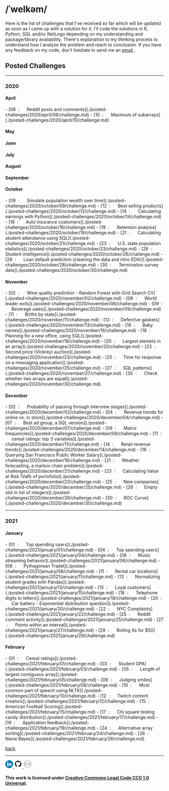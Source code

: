<h1> /ˈwelkəm/ </h1>

Here is the list of challenges that I've received so far which will be updated as soon as I came up with a solution for it. I'll code the solutions in R, Python, SQL and/or NetLogo depending on my understanding and package/library availability. There's explanation to my thinking process to understand how I analyze the problem and reach to conclusion. If you have any feedback on my code, don't hesitate to send me an <a href = "mailto:project-dmaestro@gmail.com?subject=hello%20from%20exhibition-dmaestro"> email </a>.

<h2> Posted Challenges </h2>

<hr>

<h3> 2020 </h3>

<h4> April </h4>
- [08 &nbsp;: &nbsp;&nbsp;&nbsp;&nbsp; Reddit posts and comments](./posted-challenges/2020/april/08/challenge.md)
- [10 &nbsp;: &nbsp;&nbsp;&nbsp;&nbsp; Maximum of subarrays](./posted-challenges/2020/april/10/challenge.md)

<h4> May </h4>
<h4> June </h4>
<h4> July </h4>
<h4> August </h4>
<h4> September </h4>

<h4> October </h4>
- [09 &nbsp;: &nbsp;&nbsp;&nbsp;&nbsp; Simulate population wealth over time](./posted-challenges/2020/october/09/challenge.md)
- [12 &nbsp;: &nbsp;&nbsp;&nbsp;&nbsp; Best selling products](./posted-challenges/2020/october/12/challenge.md)
- [14 &nbsp;: &nbsp;&nbsp;&nbsp;&nbsp; Calculating earnings with Python](./posted-challenges/2020/october/14/challenge.md)
- [16 &nbsp;: &nbsp;&nbsp;&nbsp;&nbsp; Auto insurance customers](./posted-challenges/2020/october/16/challenge.md)
- [19 &nbsp;: &nbsp;&nbsp;&nbsp;&nbsp; Retention analysis](./posted-challenges/2020/october/19/challenge.md)
- [21 &nbsp;: &nbsp;&nbsp;&nbsp;&nbsp; Calculating student attendance using SQL](./posted-challenges/2020/october/21/challenge.md)
- [23 &nbsp;: &nbsp;&nbsp;&nbsp;&nbsp; U.S. state population statistics](./posted-challenges/2020/october/23/challenge.md)
- [26 &nbsp;: &nbsp;&nbsp;&nbsp;&nbsp; Student intelligence](./posted-challenges/2020/october/26/challenge.md)
- [28 &nbsp;: &nbsp;&nbsp;&nbsp;&nbsp; Loan default prediction (cleaning the data and intro EDA)](./posted-challenges/2020/october/28/challenge.md)
- [30 &nbsp;: &nbsp;&nbsp;&nbsp;&nbsp; Termination survey data](./posted-challenges/2020/october/30/challenge.md)

<h4> November </h4>
- [02 &nbsp;: &nbsp;&nbsp;&nbsp;&nbsp; Wine quality prediction - Random Forest with Grid Search CV](./posted-challenges/2020/november/02/challenge.md)
- [06 &nbsp;: &nbsp;&nbsp;&nbsp;&nbsp; World leader exits](./posted-challenges/2020/november/06/challenge.md)
- [09 &nbsp;: &nbsp;&nbsp;&nbsp;&nbsp; Beverage sales](./posted-challenges/2020/november/09/challenge.md)
- [11 &nbsp;: &nbsp;&nbsp;&nbsp;&nbsp; Births by state](./posted-challenges/2020/november/11/challenge.md)
- [13 &nbsp;: &nbsp;&nbsp;&nbsp;&nbsp; Defective gaskets](./posted-challenges/2020/november/13/challenge.md)
- [16 &nbsp;: &nbsp;&nbsp;&nbsp;&nbsp; Baby names](./posted-challenges/2020/november/16/challenge.md)
- [18 &nbsp;: &nbsp;&nbsp;&nbsp;&nbsp; Planning for a new office, using SQL](./posted-challenges/2020/november/18/challenge.md)
- [20 &nbsp;: &nbsp;&nbsp;&nbsp;&nbsp; Largest elemets in an array](./posted-challenges/2020/november/20/challenge.md)
- [23 &nbsp;: &nbsp;&nbsp;&nbsp;&nbsp; Second price (Vickrey) auction](./posted-challenges/2020/november/23/challenge.md)
- [25 &nbsp;: &nbsp;&nbsp;&nbsp;&nbsp; Time for response on a messaging application](./posted-challenges/2020/november/25/challenge.md)
- [27 &nbsp;: &nbsp;&nbsp;&nbsp;&nbsp; SQL patterns](./posted-challenges/2020/november/27/challenge.md)
- [30 &nbsp;: &nbsp;&nbsp;&nbsp;&nbsp; Check whether two arrays are equal](./posted-challenges/2020/november/30/challenge.md)

<h4> December </h4>
- [02 &nbsp;: &nbsp;&nbsp;&nbsp;&nbsp; Probability of passing through interview stages](./posted-challenges/2020/december/02/challenge.md)
- [04 &nbsp;: &nbsp;&nbsp;&nbsp;&nbsp; Revenue trends for online vs. in store](./posted-challenges/2020/december/04/challenge.md)
- [07 &nbsp;: &nbsp;&nbsp;&nbsp;&nbsp; Best ad group, a SQL version](./posted-challenges/2020/december/07/challenge.md)
- [09 &nbsp;: &nbsp;&nbsp;&nbsp;&nbsp; Matrix frequencies](./posted-challenges/2020/december/09/challenge.md)
- [11 &nbsp;: &nbsp;&nbsp;&nbsp;&nbsp; cereal ratings: top 3 variables](./posted-challenges/2020/december/11/challenge.md)
- [14 &nbsp;: &nbsp;&nbsp;&nbsp;&nbsp; Retail revenue trends](./posted-challenges/2020/december/14/challenge.md)
- [16 &nbsp;: &nbsp;&nbsp;&nbsp;&nbsp; Querying San Francisco Public Worker Salary](./posted-challenges/2020/december/16/challenge.md)
- [21 &nbsp;: &nbsp;&nbsp;&nbsp;&nbsp; Weather forecasting, a markov chain problem](./posted-challenges/2020/december/21/challenge.md)
- [23 &nbsp;: &nbsp;&nbsp;&nbsp;&nbsp; Calculating Value at Risk (VaR) of portofolio](./posted-challenges/2020/december/23/challenge.md)
- [25 &nbsp;: &nbsp;&nbsp;&nbsp;&nbsp; New companies](./posted-challenges/2020/december/25/challenge.md)
- [28 &nbsp;: &nbsp;&nbsp;&nbsp;&nbsp; Empty slot in list of integers](./posted-challenges/2020/december/28/challenge.md)
- [30 &nbsp;: &nbsp;&nbsp;&nbsp;&nbsp; ROC Curve](./posted-challenges/2020/december/30/challenge.md)

<hr>

<h3> 2021 </h3>
<h4> January </h4>
- [01 &nbsp;: &nbsp;&nbsp;&nbsp;&nbsp; Top spending users](./posted-challenges/2021/january/01/challenge.md)
- [04 &nbsp;: &nbsp;&nbsp;&nbsp;&nbsp; Top spending users](./posted-challenges/2021/january/04/challenge.md)
- [06 &nbsp;: &nbsp;&nbsp;&nbsp;&nbsp; Music streaming behavior](./posted-challenges/2021/january/06/challenge.md)
- [08 &nbsp;: &nbsp;&nbsp;&nbsp;&nbsp; Pythagorean Triplet](./posted-challenges/2021/january/08/challenge.md)
- [11 &nbsp;: &nbsp;&nbsp;&nbsp;&nbsp; Rental car locations](./posted-challenges/2021/january/11/challenge.md)
- [13 &nbsp;: &nbsp;&nbsp;&nbsp;&nbsp; Normalizing student grades with Pandas](./posted-challenges/2021/january/13/challenge.md)
- [15 &nbsp;: &nbsp;&nbsp;&nbsp;&nbsp; Loyal customers](./posted-challenges/2021/january/15/challenge.md)
- [18 &nbsp;: &nbsp;&nbsp;&nbsp;&nbsp; Telephone digits to letters](./posted-challenges/2021/january/18/challenge.md)
- [20 &nbsp;: &nbsp;&nbsp;&nbsp;&nbsp; Car battery - Exponential distribution question](./posted-challenges/2021/january/20/challenge.md)
- [22 &nbsp;: &nbsp;&nbsp;&nbsp;&nbsp; NYC Complaints](./posted-challenges/2021/january/22/challenge.md)
- [25 &nbsp;: &nbsp;&nbsp;&nbsp;&nbsp; Reddit comment activity](./posted-challenges/2021/january/25/challenge.md)
- [27 &nbsp;: &nbsp;&nbsp;&nbsp;&nbsp; Points within an interval](./posted-challenges/2021/january/27/challenge.md)
- [29 &nbsp;: &nbsp;&nbsp;&nbsp;&nbsp; Rolling 9s for $50](./posted-challenges/2021/january/29/challenge.md)

<h4> February </h4>
- [01 &nbsp;: &nbsp;&nbsp;&nbsp;&nbsp; Cereal ratings](./posted-challenges/2021/february/01/challenge.md)
- [03 &nbsp;: &nbsp;&nbsp;&nbsp;&nbsp; Student GPA](./posted-challenges/2021/february/03/challenge.md)
- [05 &nbsp;: &nbsp;&nbsp;&nbsp;&nbsp; Length of largest contiguous array](./posted-challenges/2021/february/05/challenge.md)
- [08 &nbsp;: &nbsp;&nbsp;&nbsp;&nbsp; Judging smiles](./posted-challenges/2021/february/08/challenge.md)
- [10 &nbsp;: &nbsp;&nbsp;&nbsp;&nbsp; Most common part of speech using NLTK](./posted-challenges/2021/february/10/challenge.md)
- [12 &nbsp;: &nbsp;&nbsp;&nbsp;&nbsp; Twitch content creators](./posted-challenges/2021/february/12/challenge.md)
- [15 &nbsp;: &nbsp;&nbsp;&nbsp;&nbsp; American Football Scoring](./posted-challenges/2021/february/15/challenge.md)
- [17 &nbsp;: &nbsp;&nbsp;&nbsp;&nbsp; Chi square testing candy distribution](./posted-challenges/2021/february/17/challenge.md)
- [19 &nbsp;: &nbsp;&nbsp;&nbsp;&nbsp; Application feedback](./posted-challenges/2021/february/19/challenge.md)
- [24 &nbsp;: &nbsp;&nbsp;&nbsp;&nbsp; Alternative array sorting](./posted-challenges/2021/february/24/challenge.md)
- [26 &nbsp;: &nbsp;&nbsp;&nbsp;&nbsp; Naive Bayes](./posted-challenges/2021/february/26/challenge.md)

[back](https://project-dmaestro.github.io/exhibition-dmaestro/)

<hr>

<p align = "left">
  <a href = "https://www.linkedin.com/in/fwijaya/" target = "_blank"> <img src = "images/linkedin-logo.png" width = "25" height = "25"> </a>
  <a href = "https://github.com/project-dmaestro" target = "_blank"> <img src = "images/github-logo.png" width = "25" height = "25"> </a>
  <a href = "mailto:project-dmaestro@gmail.com?subject=hello%20from%20exhibition-dmaestro">
    <img src = "images/gmail-logo.png" width = "25" height = "25">
  </a>
</p>

#### This work is licensed under [Creative Commons Legal Code CC0 1.0 Universal](LICENSE.md).
